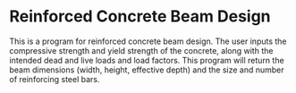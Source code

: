 # Reinforced Concrete Beam Design

This is a program for reinforced concrete beam design.
The user inputs the compressive strength and yield strength of the concrete,
along with the intended dead and live loads and load factors.
This program will return the beam dimensions (width, height, effective depth)
and the size and number of reinforcing steel bars.
